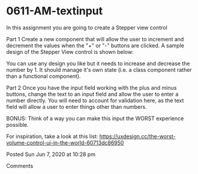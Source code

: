 # 0611-AM-textinput

In this assignment you are going to create a Stepper view control

Part 1
Create a new component that will allow the user to increment and decrement the values when the "+" or "-" buttons are clicked. A sample design of the Stepper View control is shown below:



You can use any design you like but it needs to increase and decrease the number by 1. It should manage it's own state (i.e. a class component rather than a functional component).

Part 2
Once you have the input field working with the plus and minus buttons, change the text to an input field and allow the user to enter a number directly. You will need to account for validation here, as the text field will allow a user to enter things other than numbers.

 

BONUS:
Think of a way you can make this input the WORST experience possible.

For inspiration, take a look at this list:
https://uxdesign.cc/the-worst-volume-control-ui-in-the-world-60713dc86950

Posted Sun Jun 7, 2020 at 10:28 pm

Comments